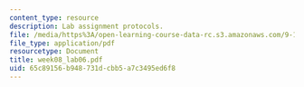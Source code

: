 ```yaml
---
content_type: resource
description: Lab assignment protocols.
file: /media/https%3A/open-learning-course-data-rc.s3.amazonaws.com/9-12-experimental-molecular-neurobiology-fall-2006/65c89156b948731dcbb5a7c3495ed6f8_week08_lab06.pdf
file_type: application/pdf
resourcetype: Document
title: week08_lab06.pdf
uid: 65c89156-b948-731d-cbb5-a7c3495ed6f8
---
```

